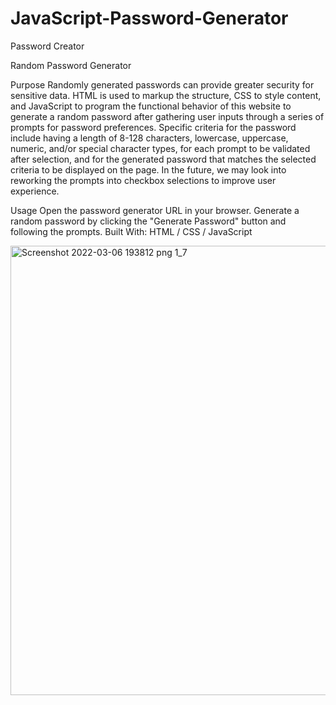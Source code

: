 # JavaScript-Password-Generator
Password Creator

Random Password Generator


Purpose
Randomly generated passwords can provide greater security for sensitive data. HTML is used to markup the structure, CSS to style content, and JavaScript to program the functional behavior of this website to generate a random password after gathering user inputs through a series of prompts for password preferences. Specific criteria for the password include having a length of 8-128 characters, lowercase, uppercase, numeric, and/or special character types, for each prompt to be validated after selection, and for the generated password that matches the selected criteria to be displayed on the page. In the future, we may look into reworking the prompts into checkbox selections to improve user experience.

Usage
Open the password generator URL in your browser.
Generate a random password by clicking the "Generate Password" button and following the prompts.
Built With: HTML / CSS / JavaScript


<img width="719" alt="Screenshot 2022-03-06 193812 png 1_7" src="https://user-images.githubusercontent.com/98859025/156949807-9430afeb-fe87-4ed7-9719-9b1db05c2910.png">
